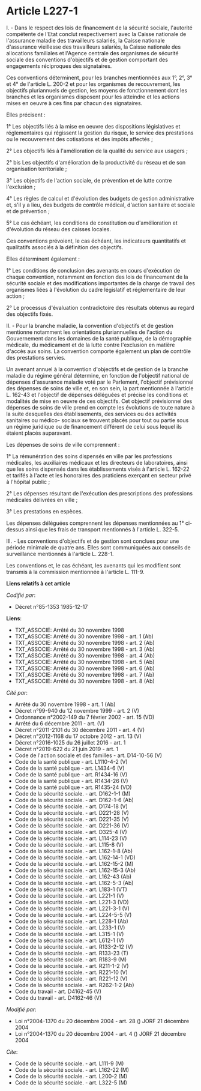 # Article L227-1

I. - Dans le respect des lois de financement de la sécurité sociale, l'autorité compétente de l'Etat conclut respectivement
avec la Caisse nationale de l'assurance maladie des travailleurs salariés, la Caisse nationale d'assurance vieillesse des
travailleurs salariés, la Caisse nationale des allocations familiales et l'Agence centrale des organismes de sécurité sociale
des conventions d'objectifs et de gestion comportant des engagements réciproques des signataires.

Ces conventions déterminent, pour les branches mentionnées aux 1°, 2°, 3° et 4° de l'article L. 200-2 et pour les organismes
de recouvrement, les objectifs pluriannuels de gestion, les moyens de fonctionnement dont les branches et les organismes
disposent pour les atteindre et les actions mises en oeuvre à ces fins par chacun des signataires.

Elles précisent :

1° Les objectifs liés à la mise en oeuvre des dispositions législatives et réglementaires qui régissent la gestion du risque,
le service des prestations ou le recouvrement des cotisations et des impôts affectés ;

2° Les objectifs liés à l'amélioration de la qualité du service aux usagers ;

2° bis Les objectifs d'amélioration de la productivité du réseau et de son organisation territoriale ;

3° Les objectifs de l'action sociale, de prévention et de lutte contre l'exclusion ;

4° Les règles de calcul et d'évolution des budgets de gestion administrative et, s'il y a lieu, des budgets de contrôle
médical, d'action sanitaire et sociale et de prévention ;

5° Le cas échéant, les conditions de constitution ou d'amélioration et d'évolution du réseau des caisses locales.

Ces conventions prévoient, le cas échéant, les indicateurs quantitatifs et qualitatifs associés à la définition des
objectifs.

Elles déterminent également :

1° Les conditions de conclusion des avenants en cours d'exécution de chaque convention, notamment en fonction des lois de
financement de la sécurité sociale et des modifications importantes de la charge de travail des organismes liées à
l'évolution du cadre législatif et réglementaire de leur action ;

2° Le processus d'évaluation contradictoire des résultats obtenus au regard des objectifs fixés.

II. - Pour la branche maladie, la convention d'objectifs et de gestion mentionne notamment les orientations pluriannuelles de
l'action du Gouvernement dans les domaines de la santé publique, de la démographie médicale, du médicament et de la lutte
contre l'exclusion en matière d'accès aux soins. La convention comporte également un plan de contrôle des prestations
servies.

Un avenant annuel à la convention d'objectifs et de gestion de la branche maladie du régime général détermine, en fonction de
l'objectif national de dépenses d'assurance maladie voté par le Parlement, l'objectif prévisionnel des dépenses de soins de
ville et, en son sein, la part mentionnée à l'article L. 162-43 et l'objectif de dépenses déléguées et précise les conditions
et modalités de mise en oeuvre de ces objectifs. Cet objectif prévisionnel des dépenses de soins de ville prend en compte les
évolutions de toute nature à la suite desquelles des établissements, des services ou des activités sanitaires ou médico-
sociaux se trouvent placés pour tout ou partie sous un régime juridique ou de financement différent de celui sous lequel ils
étaient placés auparavant.

Les dépenses de soins de ville comprennent :

1° La rémunération des soins dispensés en ville par les professions médicales, les auxiliaires médicaux et les directeurs de
laboratoires, ainsi que les soins dispensés dans les établissements visés à l'article L. 162-22 et tarifés à l'acte et les
honoraires des praticiens exerçant en secteur privé à l'hôpital public ;

2° Les dépenses résultant de l'exécution des prescriptions des professions médicales délivrées en ville ;

3° Les prestations en espèces.

Les dépenses déléguées comprennent les dépenses mentionnées au 1° ci-dessus ainsi que les frais de transport mentionnés à
l'article L. 322-5.

III. - Les conventions d'objectifs et de gestion sont conclues pour une période minimale de quatre ans. Elles sont
communiquées aux conseils de surveillance mentionnés à l'article L. 228-1.

Les conventions et, le cas échéant, les avenants qui les modifient sont transmis à la commission mentionnée à l'article L.
111-9.

**Liens relatifs à cet article**

_Codifié par_:

  - Décret n°85-1353 1985-12-17

**Liens**:

  - TXT_ASSOCIE: Arrêté du 30 novembre 1998
  - TXT_ASSOCIE: Arrêté du 30 novembre 1998 - art. 1 (Ab)
  - TXT_ASSOCIE: Arrêté du 30 novembre 1998 - art. 2 (Ab)
  - TXT_ASSOCIE: Arrêté du 30 novembre 1998 - art. 3 (Ab)
  - TXT_ASSOCIE: Arrêté du 30 novembre 1998 - art. 4 (Ab)
  - TXT_ASSOCIE: Arrêté du 30 novembre 1998 - art. 5 (Ab)
  - TXT_ASSOCIE: Arrêté du 30 novembre 1998 - art. 6 (Ab)
  - TXT_ASSOCIE: Arrêté du 30 novembre 1998 - art. 7 (Ab)
  - TXT_ASSOCIE: Arrêté du 30 novembre 1998 - art. 8 (Ab)

_Cité par_:

  - Arrêté du 30 novembre 1998 - art. 1 (Ab)
  - Décret n°99-940 du 12 novembre 1999 - art. 2 (V)
  - Ordonnance n°2002-149 du 7 février 2002 - art. 15 (VD)
  - Arrêté du 6 décembre 2011 - art. (V)
  - Décret n°2011-2101 du 30 décembre 2011 - art. 4 (V)
  - Décret n°2012-1168 du 17 octobre 2012 - art. 13 (V)
  - Décret n°2016-1025 du 26 juillet 2016 - art. 1
  - Décret n°2019-622 du 21 juin 2019 - art. 1
  - Code de l'action sociale et des familles - art. D14-10-56 (V)
  - Code de la santé publique - art. L1110-4-2 (V)
  - Code de la santé publique - art. L1434-6 (V)
  - Code de la santé publique - art. R1434-16 (V)
  - Code de la santé publique - art. R1434-26 (V)
  - Code de la santé publique - art. R1435-24 (VD)
  - Code de la sécurité sociale. - art. D162-1-1 (M)
  - Code de la sécurité sociale. - art. D162-1-6 (Ab)
  - Code de la sécurité sociale. - art. D174-18 (V)
  - Code de la sécurité sociale. - art. D221-28 (V)
  - Code de la sécurité sociale. - art. D221-35 (V)
  - Code de la sécurité sociale. - art. D221-36 (V)
  - Code de la sécurité sociale. - art. D325-4 (V)
  - Code de la sécurité sociale. - art. L114-23 (V)
  - Code de la sécurité sociale. - art. L115-8 (V)
  - Code de la sécurité sociale. - art. L162-1-8 (Ab)
  - Code de la sécurité sociale. - art. L162-14-1 (VD)
  - Code de la sécurité sociale. - art. L162-15-2 (M)
  - Code de la sécurité sociale. - art. L162-15-3 (Ab)
  - Code de la sécurité sociale. - art. L162-43 (Ab)
  - Code de la sécurité sociale. - art. L162-5-3 (Ab)
  - Code de la sécurité sociale. - art. L183-1 (VT)
  - Code de la sécurité sociale. - art. L221-1 (V)
  - Code de la sécurité sociale. - art. L221-3 (VD)
  - Code de la sécurité sociale. - art. L221-3-1 (V)
  - Code de la sécurité sociale. - art. L224-5-5 (V)
  - Code de la sécurité sociale. - art. L228-1 (Ab)
  - Code de la sécurité sociale. - art. L233-1 (V)
  - Code de la sécurité sociale. - art. L315-1 (V)
  - Code de la sécurité sociale. - art. L612-1 (V)
  - Code de la sécurité sociale. - art. R133-2-12 (V)
  - Code de la sécurité sociale. - art. R133-23 (T)
  - Code de la sécurité sociale. - art. R183-9 (M)
  - Code de la sécurité sociale. - art. R211-1-2 (V)
  - Code de la sécurité sociale. - art. R221-10 (V)
  - Code de la sécurité sociale. - art. R221-12 (V)
  - Code de la sécurité sociale. - art. R262-1-2 (Ab)
  - Code du travail - art. D4162-45 (V)
  - Code du travail - art. D4162-46 (V)

_Modifié par_:

  - Loi n°2004-1370 du 20 décembre 2004 - art. 28 () JORF 21 décembre 2004
  - Loi n°2004-1370 du 20 décembre 2004 - art. 4 () JORF 21 décembre 2004

_Cite_:

  - Code de la sécurité sociale. - art. L111-9 (M)
  - Code de la sécurité sociale. - art. L162-22 (M)
  - Code de la sécurité sociale. - art. L200-2 (M)
  - Code de la sécurité sociale. - art. L322-5 (M)
